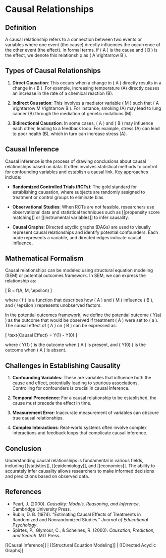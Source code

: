 
# Causal Relationships

## Definition
A causal relationship refers to a connection between two events or variables where one event (the cause) directly influences the occurrence of the other event (the effect). In formal terms, if \( A \) is the cause and \( B \) is the effect, we denote this relationship as \( A \rightarrow B \).

## Types of Causal Relationships
1. **Direct Causation**: This occurs when a change in \( A \) directly results in a change in \( B \). For example, increasing temperature (A) directly causes an increase in the rate of a chemical reaction (B).

2. **Indirect Causation**: This involves a mediator variable \( M \) such that \( A \rightarrow M \rightarrow B \). For instance, smoking (A) may lead to lung cancer (B) through the mediation of genetic mutations (M).

3. **Bidirectional Causation**: In some cases, \( A \) and \( B \) may influence each other, leading to a feedback loop. For example, stress (A) can lead to poor health (B), which in turn can increase stress (A).

## Causal Inference
Causal inference is the process of drawing conclusions about causal relationships based on data. It often involves statistical methods to control for confounding variables and establish a causal link. Key approaches include:

- **Randomized Controlled Trials (RCTs)**: The gold standard for establishing causation, where subjects are randomly assigned to treatment or control groups to eliminate bias.

- **Observational Studies**: When RCTs are not feasible, researchers use observational data and statistical techniques such as [[propensity score matching]] or [[instrumental variables]] to infer causality.

- **Causal Graphs**: Directed acyclic graphs (DAGs) are used to visually represent causal relationships and identify potential confounders. Each node represents a variable, and directed edges indicate causal influence.

## Mathematical Formalism
Causal relationships can be modeled using structural equation modeling (SEM) or potential outcomes framework. In SEM, we can express the relationship as:

\[
B = f(A, M, \epsilon)
\]

where \( f \) is a function that describes how \( A \) and \( M \) influence \( B \), and \( \epsilon \) represents unobserved factors.

In the potential outcomes framework, we define the potential outcome \( Y(a) \) as the outcome that would be observed if treatment \( A \) were set to \( a \). The causal effect of \( A \) on \( B \) can be expressed as:

\[
\text{Causal Effect} = Y(1) - Y(0)
\]

where \( Y(1) \) is the outcome when \( A \) is present, and \( Y(0) \) is the outcome when \( A \) is absent.

## Challenges in Establishing Causality
1. **Confounding Variables**: These are variables that influence both the cause and effect, potentially leading to spurious associations. Controlling for confounders is crucial in causal inference.

2. **Temporal Precedence**: For a causal relationship to be established, the cause must precede the effect in time.

3. **Measurement Error**: Inaccurate measurement of variables can obscure true causal relationships.

4. **Complex Interactions**: Real-world systems often involve complex interactions and feedback loops that complicate causal inference.

## Conclusion
Understanding causal relationships is fundamental in various fields, including [[statistics]], [[epidemiology]], and [[economics]]. The ability to accurately infer causality allows researchers to make informed decisions and predictions based on observed data.

## References
- Pearl, J. (2000). *Causality: Models, Reasoning, and Inference*. Cambridge University Press.
- Rubin, D. B. (1974). "Estimating Causal Effects of Treatments in Randomized and Nonrandomized Studies." *Journal of Educational Psychology*.
- Spirtes, P., Glymour, C., & Scheines, R. (2000). *Causation, Prediction, and Search*. MIT Press.

[[Causal Inference]] | [[Structural Equation Modeling]] | [[Directed Acyclic Graphs]]
